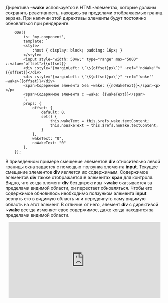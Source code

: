 Директива **~wake** используется в HTML-элементах, которые должны сохранять реактивность, находясь за пределами отображаемых границ экрана. При наличии этой директивы элементы будут постоянно обновляться при рендеринге.

```javascript_run_edit_[my-component.js]
    ODA({
        is: 'my-component',
        template: `
        <style>
            :host { display: block; padding: 16px; }
        </style>
        <input style="width: 50vw;" type="range" max="5000" ::value="offset">{{offset}}
        <div :style="{marginLeft: \`\${offset}px\`}" ~ref="'noWake'">{{offset}}</div>
        <div :style="{marginLeft: \`\${offset}px\`}" ~ref="'wake'" ~wake>{{offset}}</div>
        <span>Содержимое элемента без ~wake: {{noWakeText}}</span><p></p>
        <span>Содержимое элемента с ~wake: {{wakeText}}</span>
        `,
        props: {
            offset: {
                default: 0,
                set() {
                    this.wakeText = this.$refs.wake.textContent;
                    this.noWakeText = this.$refs.noWake.textContent;
                }
            },
            wakeText: "0",
            noWakeText: "0"
        },
    });
```

В приведенном примере смещение элементов **div** относительно левой границы окна задается с помощью ползунка элемента **input**. Текущее смещение элементов **div** является их содержимым. Содержимое элементов **div** также отображается в элементах **span** для контроля.
Видно, что когда элемент **div** без директивы **~wake** оказывается за пределами видимой области, он перестает обновляться. Чтобы его содержимое обновилось необходимо ползунком элемента **input** вернуть его в видимую область или передвинуть саму видимую область на этот элемент.
В отличие от него, элемент **div** с директивой **~wake** всегда изменяет свое содержимое, даже когда находится за пределами видимой области.

<div style="position:relative;padding-bottom:48%; margin:10px">
    <iframe src="https://www.youtube.com/embed/2CXx7PBhzyg?start=0" frameborder="0" allow="accelerometer; autoplay; encrypted-media; gyroscope; picture-in-picture" allowfullscreen
    	style="position:absolute;width:100%;height:100%;"></iframe>
</div>
